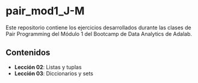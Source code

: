 # pair_mod1_J-M

Este repositorio contiene los ejercicios desarrollados durante las clases de Pair Programming del Módulo 1 del Bootcamp de Data Analytics de Adalab.

## Contenidos

- **Lección 02**: Listas y tuplas
- **Lección 03**: Diccionarios y sets
